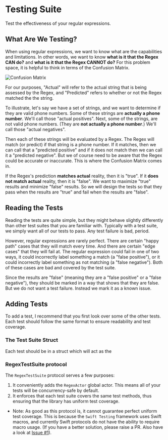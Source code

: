 # Testing Suite
Test the effectiveness of your regular expressions. 


## What Are We Testing? 
When using regular expressions, we want to know what are the capabilities and limitations. In other words, we want to know **what is it that the Regex CAN do?** and **what is it that the Regex CANNOT do?** For this problem space, it is helpful to think in terms of the Confusion Matrix.

![Confusion Matrix](https://upload.wikimedia.org/wikipedia/commons/3/32/Binary_confusion_matrix.jpg)

For our purposes, "Actual" will refer to the actual string that is being assessed by the Regex, and "Predicted" refers to whether or not the Regex matched the the string. 

To illustrate, let's say we have a set of strings, and we want to determine if they are valid phone numbers. Some of these strings are **actually a phone number**. We'll call those "actual positives". Next, some of the strings, are not valid phone numbers. (They are **not actually a phone number**.) We'll call those "actual negatives".

Then each of these strings will be evaluated by a Regex. The Regex will match (or predict) if that string is a phone number. If it matches, then we can call that a "predicted positive" and if it does not match then we can call it a "predicted negative". But we of course need to be aware that the Regex could be accurate or inaccurate. This is where the Confusion Matrix comes in. 

If the Regex's prediction **matches actual** reality, then it is "true". If it **does not match actual** reality, then it is "false". We want to maximize "true" results and minimize "false" results. So we will design the tests so that they pass when the results are "true" and fail when the results are "false". 

## Reading the Tests
Reading the tests are quite simple, but they might behave slightly differently than other test suites that you are familiar with. Typically with a test suite, we simply want all of our tests to pass. Any test failure is bad, period.  

However, regular expressions are rarely perfect. There are certain "happy path" cases that they will match every time. And there are certain "edge cases" that they will fail at. The regular expression could fail in one of two ways, it could incorrectly label something a match (a "false positive"), or it could incorrectly label something as not matching (a "false negative"). Both of these cases are bad and covered by the test suite.

Since the results are "false" (meaning they are a "false positive" or a "false negative"), they should be marked in a way that shows that they are false. But we do not want a test failure. Instead we mark it as a known issue. 

## Adding Tests
To add a test, I recommend that you first look over some of the other tests. Each test should follow the same format to ensure readability and test coverage. 

### The Test Suite Struct
Each test should be in a struct which will act as the 

### RegexTestSuite protocol
The ``RegexTestSuite`` protocol serves a few purposes: 

1. It conveniently adds the ``RegexActor`` global actor. This means all of your tests will be concurrency-safe by default. 
2. It enforces that each test suite covers the same test methods, thus ensuring that the library has uniform test coverage. 

- Note: As good as this protocol is, it cannot guarantee perfect uniform test coverage. This is because the `Swift Testing` framework uses Swift macros, and currently Swift protocols do not have the ability to require macro usage. (If you have a better solution, please raise a PR. Also have a look at [Issue #1](https://github.com/DandyLyons/NativeRegexExamples/issues/1)). 

